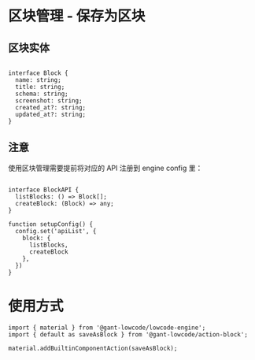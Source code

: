 # 区块管理 - 保存为区块

## 区块实体

```

interface Block {
  name: string;
  title: string;
  schema: string;
  screenshot: string;
  created_at?: string;
  updated_at?: string;
}

```

## 注意

使用区块管理需要提前将对应的 API 注册到 engine config 里：

```

interface BlockAPI {
  listBlocks: () => Block[];
  createBlock: (Block) => any;
}

function setupConfig() {
  config.set('apiList', {
    block: {
      listBlocks,
      createBlock
    },
  })
}
```

# 使用方式

```
import { material } from '@gant-lowcode/lowcode-engine';
import { default as saveAsBlock } from '@gant-lowcode/action-block';

material.addBuiltinComponentAction(saveAsBlock);
```